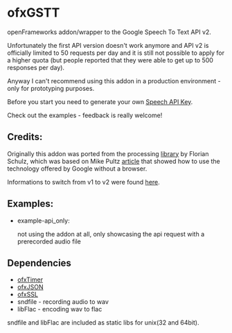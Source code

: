 ofxGSTT
================
openFrameworks addon/wrapper to the Google Speech To Text API v2. 

Unfortunately the first API version doesn't work anymore and API v2 is officially limited to 50 requests per day and it is still not possible to apply for a higher quota (but people reported that they were able to get up to 500 responses per day). 

Anyway I can't recommend using this addon in a production environment - only for prototyping purposes.

Before you start you need to generate your own [Speech API Key](http://www.chromium.org/developers/how-tos/api-keys).

Check out the examples - feedback is really welcome!

Credits:
----------------
Originally this addon was ported from the processing [library](http://stt.getflourish.com/) by Florian Schulz, which was based on Mike Pultz [article](http://mikepultz.com/2011/03/accessing-google-speech-api-chrome-11/) that showed how to use the technology offered by Google without a browser.

Informations to switch from v1 to v2 were found [here](https://github.com/gillesdemey/google-speech-v2).

Examples:
----------------

* example-api_only: 
	
	not using the addon at all, only showcasing the api request with a prerecorded audio file

Dependencies
----------------
* [ofxTimer](https://github.com/fx-lange/ofxTimer)
* [ofxJSON](https://github.com/jefftimesten/ofxJSON) 
* [ofxSSL](https://github.com/fx-lange/ofxSSL)
* sndfile - recording audio to wav
* libFlac - encoding wav to flac

sndfile and libFlac are included as static libs for unix(32 and 64bit).
